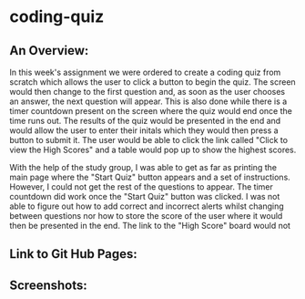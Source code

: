 # coding-quiz

## An Overview:

In this week's assignment we were ordered to create a coding quiz from scratch which allows the user to click a button to begin the quiz. The screen would then change to the first question and, as soon as the user chooses an answer, the next question will appear. This is also done while there is a timer countdown present on the screen where the quiz would end once the time runs out. The results of the quiz would be presented in the end and would allow the user to enter their initals which they would then press a button to submit it. The user would be able to click the link called "Click to view the High Scores" and a table would pop up to show the highest scores.

With the help of the study group, I was able to get as far as printing the main page where the "Start Quiz" button appears and a set of instructions. However, I could not get the rest of the questions to appear. The timer countdown did work once the "Start Quiz" button was clicked. I was not able to figure out how to add correct and incorrect alerts whilst changing between questions nor how to store the score of the user where it would then be presented in the end. The link to the "High Score" board would not 

## Link to Git Hub Pages:



## Screenshots: